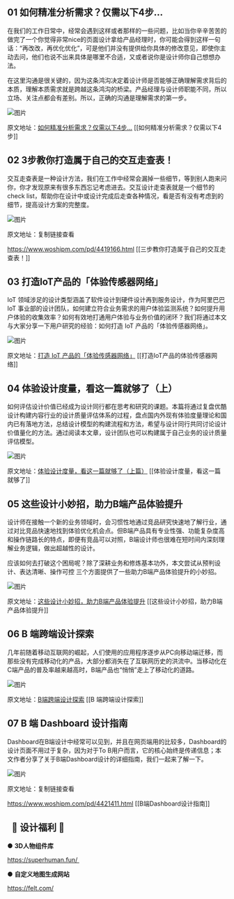 ## 01 如何精准分析需求？仅需以下4步...

在我们的工作日常中，经常会遇到这样或者那样的一些问题，比如当你辛辛苦苦的做完了一个你觉得非常nice的页面设计拿给产品经理时，你可能会得到这样一句话：“再改改，再优化优化”，可是他们并没有提供给你具体的修改意见，即使你主动去问，他们也说不出来具体是哪里不合适，又或者说你是设计师你自己想想办法。

在这里沟通是很关键的，因为这条鸿沟决定着设计师是否能够正确理解需求背后的本质，理解本质需求就是跨越这条鸿沟的桥梁。产品经理与设计师职能不同，所以立场、关注点都会有差别。所以，正确的沟通是理解需求的第一步。

![图片](https://cdn.wallleap.cn/img/pic/illustrtion/202211071051258.png)

原文地址：[如何精准分析需求？仅需以下4步...](https://mp.weixin.qq.com/s?__biz=MzAwNTc0NDExMA==&mid=2650269960&idx=2&sn=393634fca3c3bdbe0dc931e029cd1266&scene=21#wechat_redirect)[](https://mp.weixin.qq.com/s?__biz=MjM5MTg2NDA3MQ==&mid=2651929752&idx=1&sn=eaf503913971e4679ed0903aa2b10475&scene=21#wechat_redirect)
[[如何精准分析需求？仅需以下4步]]



## 02 3步教你打造属于自己的交互走查表！

交互走查表是一种设计方法，我们在工作中经常会漏掉一些细节，等到别人跑来问你，你才发现原来有很多东西忘记考虑进去。交互设计走查表就是一个细节的check list，帮助你在设计中或设计完成后走查各种情况，看是否有没有考虑到的细节，提高设计方案的完整度。

![图片](https://cdn.wallleap.cn/img/pic/illustrtion/202211071052321.png)

原文地址：复制链接查看

https://www.woshipm.com/pd/4419166.html
[[三步教你打造属于自己的交互走查表！]]




## 03 打造IoT产品的「体验传感器网络」

IoT 领域涉足的设计类型涵盖了软件设计到硬件设计再到服务设计，作为阿里巴巴 IoT 事业部的设计团队，如何建立符合业务需求的用户体验监测系统？如何提升用户体验的收集效率？如何有效地打通用户体验与业务价值的闭环？我们将通过本文与大家分享一下用户研究的经验：如何打造 IoT 产品的「体验传感器网络」。

![图片](https://cdn.wallleap.cn/img/pic/illustrtion/202211071059566.png)

原文地址：[打造 IoT 产品的「体验传感器网络」](https://mp.weixin.qq.com/s?__biz=MzI5NDI3MDI0NQ==&mid=2247495517&idx=1&sn=25f45c709edd3eb27fcd70da8ce2ea29&scene=21#wechat_redirect)
[[打造IoT产品的体验传感器网络]]




## 04 体验设计度量，看这一篇就够了（上）

如何评估设计价值已经成为设计同行都在思考和研究的课题。本篇将通过复盘优酷设计构建内容行业的设计质量评估体系的过程，盘点国内外现有体验度量理论和国内已有落地方法，总结设计模型的构建流程和方法，希望与设计同行共同讨论设计价值量化的方法。通过阅读本文章，设计团队也可以构建属于自己业务的设计质量评估模型。

![图片](https://cdn.wallleap.cn/img/pic/illustrtion/202211071100844.png)

原文地址：[体验设计度量，看这一篇就够了（上篇）](https://mp.weixin.qq.com/s?__biz=MzI5NDI3MDI0NQ==&mid=2247494062&idx=1&sn=5eee937d6fb06d45fd9140993613db71&scene=21#wechat_redirect)
[[体验设计度量，看这一篇就够了]]




## 05 这些设计小妙招，助力B端产品体验提升

设计师在接触一个新的业务领域时，会习惯性地通过竞品研究快速地了解行业，通过对比竞品快速地找到体验优化机会点。但B端产品具有专业性强、功能复杂度高和操作链路长的特点，即便有竞品可以对照，B端设计师也很难在短时间内深刻理解业务逻辑，做出超越性的设计。

应该如何去打破这个困局呢？除了深耕业务和修炼基本功外，本文尝试从预判设计、表达清晰、操作可控 三个方面提供了一些助力B端产品体验提升的小妙招。

![图片](https://cdn.wallleap.cn/img/pic/illustrtion/202211071101726.png)

原文地址：[这些设计小妙招，助力B端产品体验提升](https://mp.weixin.qq.com/s?__biz=MzI2NTkxODMzMA==&mid=2247489113&idx=1&sn=25fd74d7ac61e9ded982c305aea3740d&scene=21#wechat_redirect)
[[这些设计小妙招，助力B端产品体验提升]]




## 06 B 端跨端设计探索

几年前随着移动互联网的崛起，人们使用的应用程序逐步从PC向移动端迁移，而那些没有完成移动化的产品，大部分都消失在了互联网历史的洪流中。当移动化在C端产品的普及率越来越高时，B端产品也“悄悄”走上了移动化的道路。

![图片](https://cdn.wallleap.cn/img/pic/illustrtion/202211071101911.png)

原文地址：[B端跨端设计探索](https://mp.weixin.qq.com/s?__biz=MzA4Mjk4MTMxOA==&mid=2653423839&idx=1&sn=67edf0a04e68430f4310038578c57805&scene=21#wechat_redirect)
[[B 端跨端设计探索]]





## 07 B 端 Dashboard 设计指南

Dashboard在B端设计中经常可以见到，并且在网页端用的比较多，Dashboard的设计页面不用过于复杂，因为对于To B用户而言，它的核心始终是传递信息；本文作者分享了关于B端Dashboard设计的详细指南，我们一起来了解一下。

![图片](https://cdn.wallleap.cn/img/pic/illustrtion/202211071102796.jpeg)

原文地址：复制链接查看[](https://mp.weixin.qq.com/s?__biz=MzAwNTc0NDExMA==&mid=2650274300&idx=1&sn=e597c9ed1ad0168e16fff209b5180c3e&scene=21#wechat_redirect)

https://www.woshipm.com/pd/4421411.html
[[B端Dashboard设计指南]]






##   🌟 设计福利 🌟 

● **3D人物组件库**

https://superhuman.fun/ 

● **自定义地图生成网站**

https://felt.com/
